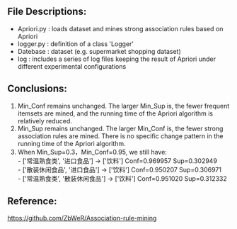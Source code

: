 ## File Descriptions:
- Apriori.py : loads dataset and mines strong association rules based on Apriori  
- logger.py : definition of a class 'Logger'  
- Datebase : dataset (e.g. supermarket shopping dataset)  
- log : includes a series of log files keeping the result of Apriori under different experimental configurations  

## Conclusions:
1. Min_Conf remains unchanged. The larger Min_Sup is, the fewer frequent itemsets are mined, and the running time of the Apriori algorithm is relatively reduced.
2. Min_Sup remains unchanged. The larger Min_Conf is, the fewer strong association rules are mined. There is no specific change pattern in the running time of the Apriori algorithm.
3. When Min_Sup=0.3，Min_Conf=0.95, we still have:  
        - ['常温熟食类', '进口食品'] -> ['饮料']  Conf=0.969957  Sup=0.302949  
        - ['散装休闲食品', '进口食品'] -> ['饮料']  Conf=0.950207  Sup=0.306971  
        - ['常温熟食类', '散装休闲食品'] -> ['饮料']  Conf=0.951020  Sup=0.312332  

## Reference:
https://github.com/ZbWeR/Association-rule-mining  
